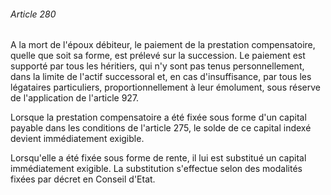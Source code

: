 ###### Article 280

A la mort de l'époux débiteur, le paiement de la prestation compensatoire, quelle que soit sa forme, est prélevé sur la succession. Le paiement est supporté par tous les héritiers, qui n'y sont pas tenus personnellement, dans la limite de l'actif successoral et, en cas d'insuffisance, par tous les légataires particuliers, proportionnellement à leur émolument, sous réserve de l'application de l'article 927.

Lorsque la prestation compensatoire a été fixée sous forme d'un capital payable dans les conditions de l'article 275, le solde de ce capital indexé devient immédiatement exigible.

Lorsqu'elle a été fixée sous forme de rente, il lui est substitué un capital immédiatement exigible. La substitution s'effectue selon des modalités fixées par décret en Conseil d'Etat.

